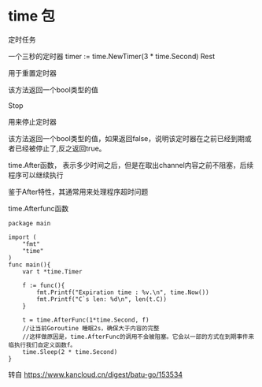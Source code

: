 # time 包

定时任务

一个三秒的定时器
timer := time.NewTimer(3 * time.Second)
Rest

用于重置定时器

该方法返回一个bool类型的值

Stop

用来停止定时器

该方法返回一个bool类型的值，如果返回false，说明该定时器在之前已经到期或者已经被停止了,反之返回true。


time.After函数， 表示多少时间之后，但是在取出channel内容之前不阻塞，后续程序可以继续执行

鉴于After特性，其通常用来处理程序超时问题

time.Afterfunc函数
```
package main

import (
    "fmt"
    "time"
)
func main(){
    var t *time.Timer

    f := func(){
        fmt.Printf("Expiration time : %v.\n", time.Now())
        fmt.Printf("C`s len: %d\n", len(t.C))
    }

    t = time.AfterFunc(1*time.Second, f)
    //让当前Goroutine 睡眠2s，确保大于内容的完整
    //这样做原因是，time.AfterFunc的调用不会被阻塞。它会以一部的方式在到期事件来临执行我们自定义函数f。
    time.Sleep(2 * time.Second)
}
```
转自 https://www.kancloud.cn/digest/batu-go/153534
